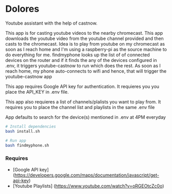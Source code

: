 # Dolores
Youtube assistant with the help of castnow.

This app is for casting youtube videos to the nearby chromecast. This app downloads the youtube video from the youtube channel provided
and then casts to the chromecast. Idea is to play from youtube on my chromecast as soon as I reach home and I'm using a raspberry-pi as the source machine to do everything for me.
findmyphone looks up the list of of connected devices on the router and if it finds the any of the devices configured in .env, it triggers youtube-castnow to run which does the rest. As soon as I reach home, my phone auto-connects to wifi and hence, that will trigger the youtube-castnow app

This app requires Google API key for authentication. It requieres you you place the API_KEY in .env file.

This app also requieres a list of channels/plalists you want to play from.
It requires you to place the channel list and playlists in the same .env file

App defaults to search for the device(s) mentioned in .env at 4PM everyday

```bash
# Install dependencies
bash install.sh

# Run app
bash findmyphone.sh
```

### Requires
- [Google API key] (https://developers.google.com/maps/documentation/javascript/get-api-key)
- [Youtube Playlists] (https://www.youtube.com/watch?v=oRGEOtcZc0o)
